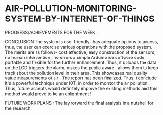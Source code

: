 # AIR-POLLUTION-MONITORING-SYSTEM-BY-INTERNET-OF-THINGS
PROGRESS/ACHIEVEMENTS FOR THE WEEK :


CONCLUSION
The system is user friendly , has adequate options to access, thus, the user can exercise
various operations with the proposed system. The merits are as follows- cost effective,
easy construction of the sensors, no human intervention , no errors a simple Arduino ide
software code, portable and flexible for the further enhancement. Thus, it uploads the
data on the LCD triggers the alarm, makes the public aware , allows them to keep track
about the pollution level in their area. This showcases real quality value measurements of
air . The report has been finalized. Thus, i conclude it&#39;s a powerful technique under IOT,
in order to monitor the air pollution. Thus, future accepts would definitely improve the
existing methods and this method would prove to be an enlightment !

FUTURE WORK PLANS :
The lay forward the final analysis in a nutshell for the research.
